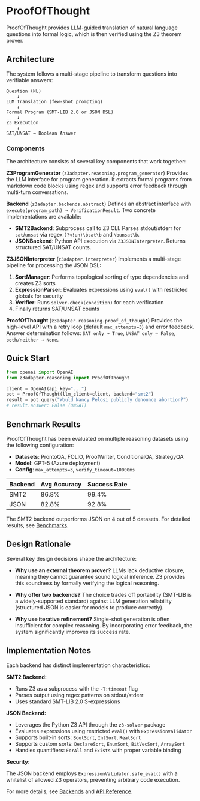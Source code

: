 # ProofOfThought

ProofOfThought provides LLM-guided translation of natural language questions into formal logic, which is then verified using the Z3 theorem prover.

## Architecture

The system follows a multi-stage pipeline to transform questions into verifiable answers:

```
Question (NL)
    ↓
LLM Translation (few-shot prompting)
    ↓
Formal Program (SMT-LIB 2.0 or JSON DSL)
    ↓
Z3 Execution
    ↓
SAT/UNSAT → Boolean Answer
```

### Components

The architecture consists of several key components that work together:

**Z3ProgramGenerator** (`z3adapter.reasoning.program_generator`)
Provides the LLM interface for program generation. It extracts formal programs from markdown code blocks using regex and supports error feedback through multi-turn conversations.

**Backend** (`z3adapter.backends.abstract`)
Defines an abstract interface with `execute(program_path) → VerificationResult`. Two concrete implementations are available:

- **SMT2Backend**: Subprocess call to Z3 CLI. Parses stdout/stderr for `sat`/`unsat` via regex `(?<!un)\bsat\b` and `\bunsat\b`.
- **JSONBackend**: Python API execution via `Z3JSONInterpreter`. Returns structured SAT/UNSAT counts.

**Z3JSONInterpreter** (`z3adapter.interpreter`)
Implements a multi-stage pipeline for processing the JSON DSL:

1. **SortManager**: Performs topological sorting of type dependencies and creates Z3 sorts
2. **ExpressionParser**: Evaluates expressions using `eval()` with restricted globals for security
3. **Verifier**: Runs `solver.check(condition)` for each verification
4. Finally returns SAT/UNSAT counts

**ProofOfThought** (`z3adapter.reasoning.proof_of_thought`)
Provides the high-level API with a retry loop (default `max_attempts=3`) and error feedback. Answer determination follows: `SAT only → True`, `UNSAT only → False`, `both/neither → None`.

## Quick Start

```python
from openai import OpenAI
from z3adapter.reasoning import ProofOfThought

client = OpenAI(api_key="...")
pot = ProofOfThought(llm_client=client, backend="smt2")
result = pot.query("Would Nancy Pelosi publicly denounce abortion?")
# result.answer: False (UNSAT)
```

## Benchmark Results

ProofOfThought has been evaluated on multiple reasoning datasets using the following configuration:

- **Datasets**: ProntoQA, FOLIO, ProofWriter, ConditionalQA, StrategyQA
- **Model**: GPT-5 (Azure deployment)
- **Config**: `max_attempts=3`, `verify_timeout=10000ms`

| Backend | Avg Accuracy | Success Rate |
|---------|--------------|--------------|
| SMT2 | 86.8% | 99.4% |
| JSON | 82.8% | 92.8% |

The SMT2 backend outperforms JSON on 4 out of 5 datasets. For detailed results, see [Benchmarks](benchmarks.md).

## Design Rationale

Several key design decisions shape the architecture:

- **Why use an external theorem prover?** LLMs lack deductive closure, meaning they cannot guarantee sound logical inference. Z3 provides this soundness by formally verifying the logical reasoning.

- **Why offer two backends?** The choice trades off portability (SMT-LIB is a widely-supported standard) against LLM generation reliability (structured JSON is easier for models to produce correctly).

- **Why use iterative refinement?** Single-shot generation is often insufficient for complex reasoning. By incorporating error feedback, the system significantly improves its success rate.

## Implementation Notes

Each backend has distinct implementation characteristics:

**SMT2 Backend:**

- Runs Z3 as a subprocess with the `-T:timeout` flag
- Parses output using regex patterns on stdout/stderr
- Uses standard SMT-LIB 2.0 S-expressions

**JSON Backend:**

- Leverages the Python Z3 API through the `z3-solver` package
- Evaluates expressions using restricted `eval()` with `ExpressionValidator`
- Supports built-in sorts: `BoolSort`, `IntSort`, `RealSort`
- Supports custom sorts: `DeclareSort`, `EnumSort`, `BitVecSort`, `ArraySort`
- Handles quantifiers: `ForAll` and `Exists` with proper variable binding

**Security:**

The JSON backend employs `ExpressionValidator.safe_eval()` with a whitelist of allowed Z3 operators, preventing arbitrary code execution.

For more details, see [Backends](backends.md) and [API Reference](api-reference.md).
